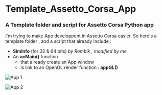# Template_Assetto_Corsa_App
### A Template folder and script for Assetto Corsa Python app



I'm trying to make App developpent in Assetto Corsa easier.
So here's a template folder , and a script that already include :
* __SimInfo__ (for 32 & 64 bits) *by Rombik , modified by me*
* An __acMain()__ function
    * that already create an App window
    * is link to an OpenGL render function : __appGL()__


![App 1](https://i.imgur.com/gbKNOsy.jpg)

![App 2](https://i.imgur.com/oIOAOvy.jpg)
